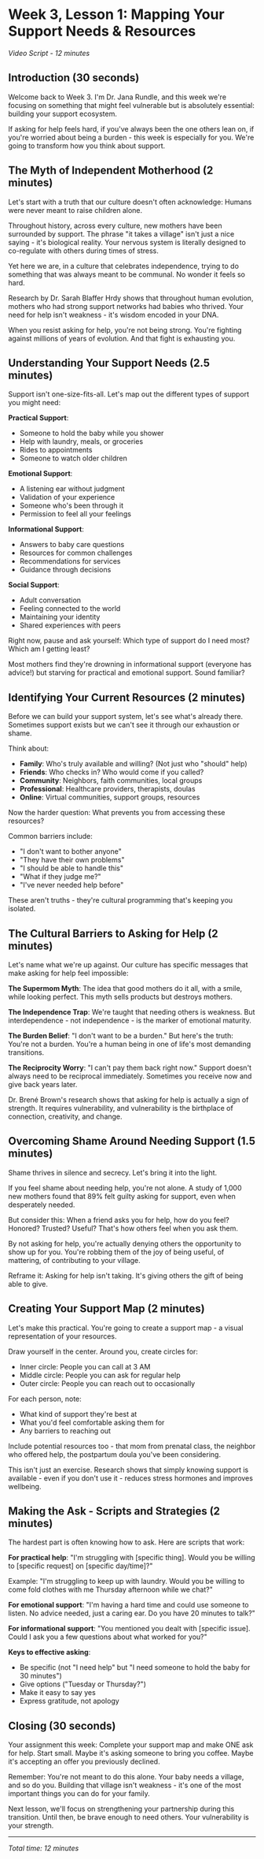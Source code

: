 # Week 3, Lesson 1: Mapping Your Support Needs & Resources
*Video Script - 12 minutes*

## Introduction (30 seconds)

Welcome back to Week 3. I'm Dr. Jana Rundle, and this week we're focusing on something that might feel vulnerable but is absolutely essential: building your support ecosystem.

If asking for help feels hard, if you've always been the one others lean on, if you're worried about being a burden - this week is especially for you. We're going to transform how you think about support.

## The Myth of Independent Motherhood (2 minutes)

Let's start with a truth that our culture doesn't often acknowledge: Humans were never meant to raise children alone.

Throughout history, across every culture, new mothers have been surrounded by support. The phrase "it takes a village" isn't just a nice saying - it's biological reality. Your nervous system is literally designed to co-regulate with others during times of stress.

Yet here we are, in a culture that celebrates independence, trying to do something that was always meant to be communal. No wonder it feels so hard.

Research by Dr. Sarah Blaffer Hrdy shows that throughout human evolution, mothers who had strong support networks had babies who thrived. Your need for help isn't weakness - it's wisdom encoded in your DNA.

When you resist asking for help, you're not being strong. You're fighting against millions of years of evolution. And that fight is exhausting you.

## Understanding Your Support Needs (2.5 minutes)

Support isn't one-size-fits-all. Let's map out the different types of support you might need:

**Practical Support**:
- Someone to hold the baby while you shower
- Help with laundry, meals, or groceries
- Rides to appointments
- Someone to watch older children

**Emotional Support**:
- A listening ear without judgment
- Validation of your experience
- Someone who's been through it
- Permission to feel all your feelings

**Informational Support**:
- Answers to baby care questions
- Resources for common challenges
- Recommendations for services
- Guidance through decisions

**Social Support**:
- Adult conversation
- Feeling connected to the world
- Maintaining your identity
- Shared experiences with peers

Right now, pause and ask yourself: Which type of support do I need most? Which am I getting least?

Most mothers find they're drowning in informational support (everyone has advice!) but starving for practical and emotional support. Sound familiar?

## Identifying Your Current Resources (2 minutes)

Before we can build your support system, let's see what's already there. Sometimes support exists but we can't see it through our exhaustion or shame.

Think about:
- **Family**: Who's truly available and willing? (Not just who "should" help)
- **Friends**: Who checks in? Who would come if you called?
- **Community**: Neighbors, faith communities, local groups
- **Professional**: Healthcare providers, therapists, doulas
- **Online**: Virtual communities, support groups, resources

Now the harder question: What prevents you from accessing these resources?

Common barriers include:
- "I don't want to bother anyone"
- "They have their own problems"
- "I should be able to handle this"
- "What if they judge me?"
- "I've never needed help before"

These aren't truths - they're cultural programming that's keeping you isolated.

## The Cultural Barriers to Asking for Help (2 minutes)

Let's name what we're up against. Our culture has specific messages that make asking for help feel impossible:

**The Supermom Myth**: The idea that good mothers do it all, with a smile, while looking perfect. This myth sells products but destroys mothers.

**The Independence Trap**: We're taught that needing others is weakness. But interdependence - not independence - is the marker of emotional maturity.

**The Burden Belief**: "I don't want to be a burden." But here's the truth: You're not a burden. You're a human being in one of life's most demanding transitions.

**The Reciprocity Worry**: "I can't pay them back right now." Support doesn't always need to be reciprocal immediately. Sometimes you receive now and give back years later.

Dr. Brené Brown's research shows that asking for help is actually a sign of strength. It requires vulnerability, and vulnerability is the birthplace of connection, creativity, and change.

## Overcoming Shame Around Needing Support (1.5 minutes)

Shame thrives in silence and secrecy. Let's bring it into the light.

If you feel shame about needing help, you're not alone. A study of 1,000 new mothers found that 89% felt guilty asking for support, even when desperately needed.

But consider this: When a friend asks you for help, how do you feel? Honored? Trusted? Useful? That's how others feel when you ask them.

By not asking for help, you're actually denying others the opportunity to show up for you. You're robbing them of the joy of being useful, of mattering, of contributing to your village.

Reframe it: Asking for help isn't taking. It's giving others the gift of being able to give.

## Creating Your Support Map (2 minutes)

Let's make this practical. You're going to create a support map - a visual representation of your resources.

Draw yourself in the center. Around you, create circles for:
- Inner circle: People you can call at 3 AM
- Middle circle: People you can ask for regular help
- Outer circle: People you can reach out to occasionally

For each person, note:
- What kind of support they're best at
- What you'd feel comfortable asking them for
- Any barriers to reaching out

Include potential resources too - that mom from prenatal class, the neighbor who offered help, the postpartum doula you've been considering.

This isn't just an exercise. Research shows that simply knowing support is available - even if you don't use it - reduces stress hormones and improves wellbeing.

## Making the Ask - Scripts and Strategies (2 minutes)

The hardest part is often knowing how to ask. Here are scripts that work:

**For practical help**:
"I'm struggling with [specific thing]. Would you be willing to [specific request] on [specific day/time]?"

Example: "I'm struggling to keep up with laundry. Would you be willing to come fold clothes with me Thursday afternoon while we chat?"

**For emotional support**:
"I'm having a hard time and could use someone to listen. No advice needed, just a caring ear. Do you have 20 minutes to talk?"

**For informational support**:
"You mentioned you dealt with [specific issue]. Could I ask you a few questions about what worked for you?"

**Keys to effective asking**:
- Be specific (not "I need help" but "I need someone to hold the baby for 30 minutes")
- Give options ("Tuesday or Thursday?")
- Make it easy to say yes
- Express gratitude, not apology

## Closing (30 seconds)

Your assignment this week: Complete your support map and make ONE ask for help. Start small. Maybe it's asking someone to bring you coffee. Maybe it's accepting an offer you previously declined.

Remember: You're not meant to do this alone. Your baby needs a village, and so do you. Building that village isn't weakness - it's one of the most important things you can do for your family.

Next lesson, we'll focus on strengthening your partnership during this transition. Until then, be brave enough to need others. Your vulnerability is your strength.

---

*Total time: 12 minutes*